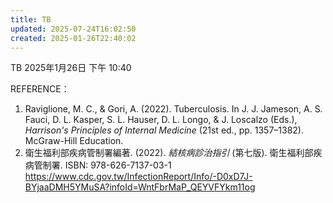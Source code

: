 ```yaml
---
title: TB
updated: 2025-07-24T16:02:50
created: 2025-01-26T22:40:02
---
```


TB
2025年1月26日
下午 10:40

REFERENCE：
1.  Raviglione, M. C., & Gori, A. (2022). Tuberculosis. In J. J. Jameson, A. S. Fauci, D. L. Kasper, S. L. Hauser, D. L. Longo, & J. Loscalzo (Eds.), *Harrison's Principles of Internal Medicine* (21st ed., pp. 1357–1382). McGraw-Hill Education.
2.  衛生福利部疾病管制署編著. (2022). *結核病診治指引* (第七版). 衛生福利部疾病管制署. ISBN: 978-626-7137-03-1
<https://www.cdc.gov.tw/InfectionReport/Info/-D0xD7J-BYjaaDMH5YMuSA?infoId=WntFbrMaP_QEYVFYkm11og>

